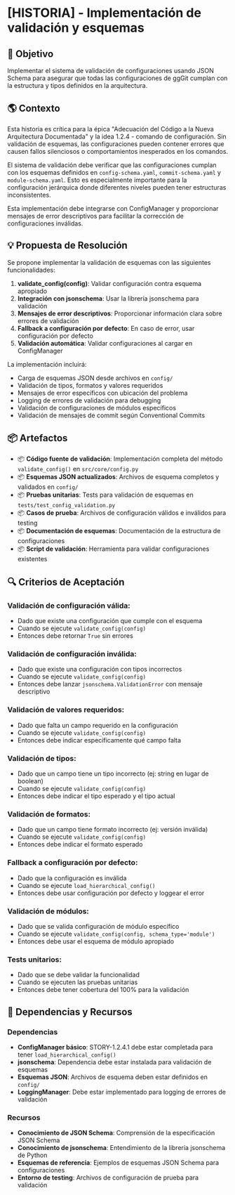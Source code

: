 # [HISTORIA] - Implementación de validación y esquemas

## 🎯 Objetivo

Implementar el sistema de validación de configuraciones usando JSON Schema para asegurar que todas las configuraciones de ggGit cumplan con la estructura y tipos definidos en la arquitectura.

## 🌎 Contexto

Esta historia es crítica para la épica "Adecuación del Código a la Nueva Arquitectura Documentada" y la idea 1.2.4 - comando de configuración. Sin validación de esquemas, las configuraciones pueden contener errores que causen fallos silenciosos o comportamientos inesperados en los comandos.

El sistema de validación debe verificar que las configuraciones cumplan con los esquemas definidos en `config-schema.yaml`, `commit-schema.yaml` y `module-schema.yaml`. Esto es especialmente importante para la configuración jerárquica donde diferentes niveles pueden tener estructuras inconsistentes.

Esta implementación debe integrarse con ConfigManager y proporcionar mensajes de error descriptivos para facilitar la corrección de configuraciones inválidas.

## 💡 Propuesta de Resolución

Se propone implementar la validación de esquemas con las siguientes funcionalidades:

1. **validate_config(config)**: Validar configuración contra esquema apropiado
2. **Integración con jsonschema**: Usar la librería jsonschema para validación
3. **Mensajes de error descriptivos**: Proporcionar información clara sobre errores de validación
4. **Fallback a configuración por defecto**: En caso de error, usar configuración por defecto
5. **Validación automática**: Validar configuraciones al cargar en ConfigManager

La implementación incluirá:
- Carga de esquemas JSON desde archivos en `config/`
- Validación de tipos, formatos y valores requeridos
- Mensajes de error específicos con ubicación del problema
- Logging de errores de validación para debugging
- Validación de configuraciones de módulos específicos
- Validación de mensajes de commit según Conventional Commits

## 📦 Artefactos

- 📦 **Código fuente de validación**: Implementación completa del método `validate_config()` en `src/core/config.py`
- 📦 **Esquemas JSON actualizados**: Archivos de esquema completos y validados en `config/`
- 📦 **Pruebas unitarias**: Tests para validación de esquemas en `tests/test_config_validation.py`
- 📦 **Casos de prueba**: Archivos de configuración válidos e inválidos para testing
- 📦 **Documentación de esquemas**: Documentación de la estructura de configuraciones
- 📦 **Script de validación**: Herramienta para validar configuraciones existentes

## 🔍 Criterios de Aceptación

### Validación de configuración válida:
- Dado que existe una configuración que cumple con el esquema
- Cuando se ejecute `validate_config(config)`
- Entonces debe retornar `True` sin errores

### Validación de configuración inválida:
- Dado que existe una configuración con tipos incorrectos
- Cuando se ejecute `validate_config(config)`
- Entonces debe lanzar `jsonschema.ValidationError` con mensaje descriptivo

### Validación de valores requeridos:
- Dado que falta un campo requerido en la configuración
- Cuando se ejecute `validate_config(config)`
- Entonces debe indicar específicamente qué campo falta

### Validación de tipos:
- Dado que un campo tiene un tipo incorrecto (ej: string en lugar de boolean)
- Cuando se ejecute `validate_config(config)`
- Entonces debe indicar el tipo esperado y el tipo actual

### Validación de formatos:
- Dado que un campo tiene formato incorrecto (ej: versión inválida)
- Cuando se ejecute `validate_config(config)`
- Entonces debe indicar el formato esperado

### Fallback a configuración por defecto:
- Dado que la configuración es inválida
- Cuando se ejecute `load_hierarchical_config()`
- Entonces debe usar configuración por defecto y loggear el error

### Validación de módulos:
- Dado que se valida configuración de módulo específico
- Cuando se ejecute `validate_config(config, schema_type='module')`
- Entonces debe usar el esquema de módulo apropiado

### Tests unitarios:
- Dado que se debe validar la funcionalidad
- Cuando se ejecuten las pruebas unitarias
- Entonces debe tener cobertura del 100% para la validación

## 🔗 Dependencias y Recursos

### Dependencias

- **ConfigManager básico**: STORY-1.2.4.1 debe estar completada para tener `load_hierarchical_config()`
- **jsonschema**: Dependencia debe estar instalada para validación de esquemas
- **Esquemas JSON**: Archivos de esquema deben estar definidos en `config/`
- **LoggingManager**: Debe estar implementado para logging de errores de validación

### Recursos

- **Conocimiento de JSON Schema**: Comprensión de la especificación JSON Schema
- **Conocimiento de jsonschema**: Entendimiento de la librería jsonschema de Python
- **Esquemas de referencia**: Ejemplos de esquemas JSON Schema para configuraciones
- **Entorno de testing**: Archivos de configuración de prueba para validación
